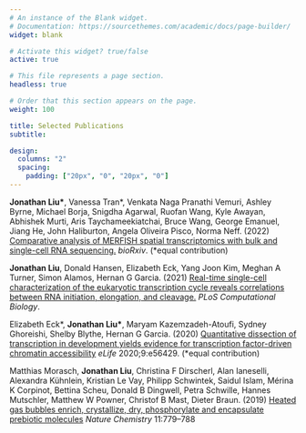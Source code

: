 ```yaml
---
# An instance of the Blank widget.
# Documentation: https://sourcethemes.com/academic/docs/page-builder/
widget: blank

# Activate this widget? true/false
active: true

# This file represents a page section.
headless: true

# Order that this section appears on the page.
weight: 100

title: Selected Publications
subtitle:

design:
  columns: "2"
  spacing:
    padding: ["20px", "0", "20px", "0"]
---
```

__Jonathan Liu\*__, Vanessa Tran*, Venkata Naga Pranathi Vemuri, Ashley Byrne, Michael Borja, Snigdha Agarwal, Ruofan Wang, Kyle Awayan, Abhishek Murti, Aris Taychameekiatchai, Bruce Wang, George Emanuel, Jiang He, John Haliburton, Angela Oliveira Pisco, Norma Neff. (2022) [Comparative analysis of MERFISH spatial transcriptomics with bulk and single-cell RNA sequencing.](https://www.biorxiv.org/content/10.1101/2022.03.04.483068) *bioRxiv*. (\*equal contribution)

__Jonathan Liu__, Donald Hansen, Elizabeth Eck, Yang Joon Kim, Meghan A Turner, Simon Alamos, Hernan G Garcia. (2021) [Real-time single-cell characterization of the eukaryotic transcription cycle reveals correlations between RNA initiation, elongation, and cleavage.](https://journals.plos.org/ploscompbiol/article?id=10.1371/journal.pcbi.1008999) *PLoS Computational Biology*.

Elizabeth Eck\*, __Jonathan Liu\*__, Maryam Kazemzadeh-Atoufi, Sydney Ghoreishi, Shelby Blythe, Hernan G Garcia. (2020) [Quantitative dissection of transcription in development yields evidence for transcription factor-driven chromatin accessibility](https://elifesciences.org/articles/56429) *eLife* 2020;9:e56429. (\*equal contribution)

Matthias Morasch, __Jonathan Liu__, Christina F Dirscherl, Alan Ianeselli, Alexandra Kühnlein, Kristian Le Vay, Philipp Schwintek, Saidul Islam, Mérina K Corpinot, Bettina Scheu, Donald B Dingwell, Petra Schwille, Hannes Mutschler, Matthew W Powner, Christof B Mast, Dieter Braun. (2019) [Heated gas bubbles enrich, crystallize, dry, phosphorylate and encapsulate prebiotic molecules](https://www.nature.com/articles/s41557-019-0299-5) *Nature Chemistry* 11:779–788
